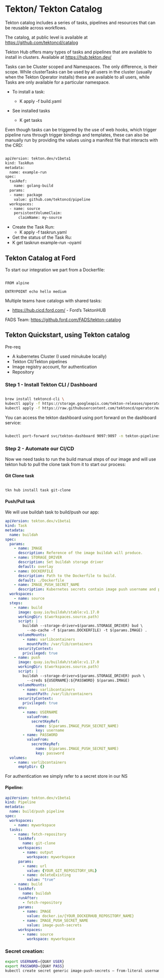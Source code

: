 # Tekton/ Tekton Catalog

Tekton catalog includes a series of tasks, pipelines and resources that can be reusable across workflows.

The catalog, at public level is available at https://github.com/tektoncd/catalog

Tekton Hub offers many types of tasks and pipelines that are available to install in clusters. Available at https://hub.tekton.dev/

Tasks can be Cluster scoped and Namespaces.
The only difference, is their scope. While clusterTasks can be used by all users in the cluster (usually when the Tekton Operator installs) these are available to all users, while Tasks are only available for a particular namespace.

- To install a task:
  - K apply -f build.yaml
  
- See installed tasks
  - K get tasks


Even though tasks can be triggered by the use of web hooks, which trigger pipeline runs through trigger bindings and templates, these can also be manually run by providing the values using a manifest file that interacts with the CRD:

``` bash

apiVersion: tekton.dev/v1beta1
kind: TaskRun
metadata:
  name: example-run
spec:
  taskRef:
    name: golang-build
  params:
  - name: package
    value: github.com/tektoncd/pipeline
  workspaces:
  - name: source
    persistentVolumeClaim:
      claimName: my-source

```

- Create the Task Run:
  - K apply -f taskrun.yaml
- Get the status of the Task Ru:
- K get taskrun example-run -oyaml


## Tekton Catalog at Ford

To start our integration we part from a Dockerfile:

``` docker

FROM alpine

ENTRYPOINT echo hello medium

```

Multiple teams have catalogs with shared tasks:

- https://hub.cicd.ford.com/ - Ford’s TektonHUB	

FADS Team: https://github.ford.com/FADS/tekton-catalog

## Tekton Quickstart, using Tekton catalog

Pre-req

- A kubernetes Cluster (I used minukube locally)
- Tekton ClI/Tekton pipelines
- Image registry account, for authentication
- Repository

### Step 1 - Install Tekton CLI / Dashboard

``` bash

brew install tektoncd-cli \
kubectl apply -f https://storage.googleapis.com/tekton-releases/operator/latest/release.yaml &&
kubectl apply -f https://raw.githubusercontent.com/tektoncd/operator/main/config/crs/kubernetes/config/all/operator_v1alpha1_config_cr.yaml 


```

You can access the tekton dashboard using port forward on the dashboard service:

``` bash

kubectl port-forward svc/tekton-dashboard 9097:9097 -n tekton-pipelines

```

### Step 2 - Automate our CI/CD

Now we need tasks to run the build manual steps of our image and will use tekton hub to pull the clone task from it to start our process:

#### Git Clone task

``` bash

tkn hub install task git-clone

```

#### Push/Pull task

We will use buildah task to build/push our app:

``` yaml
apiVersion: tekton.dev/v1beta1
kind: Task
metadata:
  name: buildah
spec:
  params:
    - name: IMAGE
      description: Reference of the image buildah will produce.
    - name: STORAGE_DRIVER
      description: Set buildah storage driver
      default: overlay
    - name: DOCKERFILE
      description: Path to the Dockerfile to build.
      default: ./Dockerfile
    - name: IMAGE_PUSH_SECRET_NAME
      description: Kubernetes secrets contain image push username and password
  workspaces:
    - name: source
  steps:
    - name: build
      image: quay.io/buildah/stable:v1.17.0
      workingDir: $(workspaces.source.path)
      script: |
        buildah --storage-driver=$(params.STORAGE_DRIVER) bud \
          --no-cache -f $(params.DOCKERFILE) -t $(params.IMAGE) .
      volumeMounts:
        - name: varlibcontainers
          mountPath: /var/lib/containers
      securityContext:
        privileged: true
    - name: push
      image: quay.io/buildah/stable:v1.17.0
      workingDir: $(workspaces.source.path)
      script: |
        buildah --storage-driver=$(params.STORAGE_DRIVER) push \
          --creds ${USERNAME}:${PASSWORD} $(params.IMAGE)
      volumeMounts:
        - name: varlibcontainers
          mountPath: /var/lib/containers
      securityContext:
        privileged: true
      env:
        - name: USERNAME
          valueFrom:
            secretKeyRef:
              name: $(params.IMAGE_PUSH_SECRET_NAME)
              key: username
        - name: PASSWORD
          valueFrom:
            secretKeyRef:
              name: $(params.IMAGE_PUSH_SECRET_NAME)
              key: password
  volumes:
    - name: varlibcontainers
      emptyDir: {}

```

For authentication we simply refer to a secret store in our NS

#### Pipeline:

``` yaml
apiVersion: tekton.dev/v1beta1
kind: Pipeline
metadata:
  name: build/push pipeline
spec:
  workspaces:
    - name: myworkspace
  tasks:
    - name: fetch-repository
      taskRef:
        name: git-clone
      workspaces:
        - name: output
          workspace: myworkspace
      params:
        - name: url
          value: {YOUR_GIT_REPOSITORY_URL}
        - name: deleteExisting
          value: "true"
    - name: build
      taskRef:
        name: buildah
      runAfter:
        - fetch-repository
      params:
        - name: IMAGE
          value: docker.io/{YOUR_DOCKERHUB_REPOSITORY_NAME}
        - name: IMAGE_PUSH_SECRET_NAME
          value: image-push-secrets
      workspaces:
        - name: source
          workspace: myworkspace
```
### Secret creation:

```  bash
export USERNAME={QUAY USER}
export PASSWORD={QUAY PASS}
kubectl create secret generic image-push-secrets — from-literal username=$USERNAME — from-literal password=$PASSWORD
```